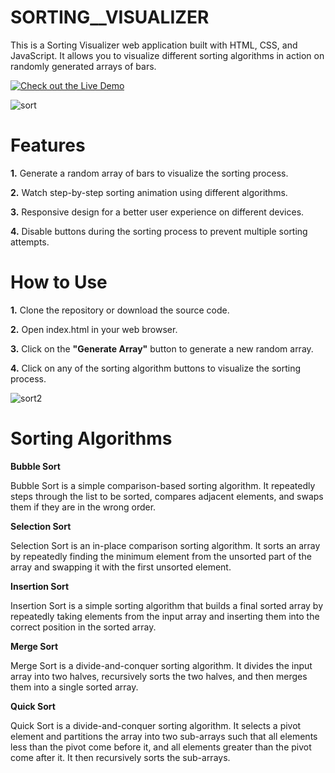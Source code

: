 # SORTING__VISUALIZER

This is a Sorting Visualizer web application built with HTML, CSS, and JavaScript. It allows you to visualize different sorting algorithms in action on randomly generated arrays of bars.

[![Check out the Live Demo](https://img.shields.io/badge/Live%20Demo-Visualize%20Sorting%20Algorithms-brightgreen)](https://sortsnap.netlify.app)

![sort](https://github.com/Anushka-Singh1/SORTING__VISUALIZER/assets/98011558/d77985ef-543c-4210-8ee2-fd898154186f)
# Features
<b>1.</b> Generate a random array of bars to visualize the sorting process.

<b>2.</b> Watch step-by-step sorting animation using different algorithms.

<b>3.</b> Responsive design for a better user experience on different devices.

<b>4.</b> Disable buttons during the sorting process to prevent multiple sorting attempts.

# How to Use
<b>1.</b> Clone the repository or download the source code.

<b>2.</b> Open index.html in your web browser.

<b>3.</b> Click on the <b>"Generate Array"</b> button to generate a new random array.

<b>4.</b> Click on any of the sorting algorithm buttons to visualize the sorting process.

![sort2](https://github.com/Anushka-Singh1/SORTING__VISUALIZER/assets/98011558/fecb06a2-d301-49f4-aa40-911edc0e52a2)

# Sorting Algorithms

<b>Bubble Sort</b>

Bubble Sort is a simple comparison-based sorting algorithm. It repeatedly steps through the list to be sorted, compares adjacent elements, and swaps them if they are in the wrong order.

<b>Selection Sort</b>

Selection Sort is an in-place comparison sorting algorithm. It sorts an array by repeatedly finding the minimum element from the unsorted part of the array and swapping it with the first unsorted element.

<b>Insertion Sort</b>

Insertion Sort is a simple sorting algorithm that builds a final sorted array by repeatedly taking elements from the input array and inserting them into the correct position in the sorted array.

<b>Merge Sort</b>

Merge Sort is a divide-and-conquer sorting algorithm. It divides the input array into two halves, recursively sorts the two halves, and then merges them into a single sorted array.

<b>Quick Sort</b>

Quick Sort is a divide-and-conquer sorting algorithm. It selects a pivot element and partitions the array into two sub-arrays such that all elements less than the pivot come before it, and all elements greater than the pivot come after it. It then recursively sorts the sub-arrays.
